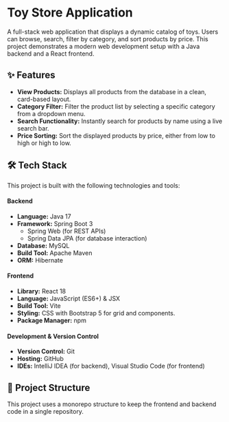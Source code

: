 # Toy Store Application 

A full-stack web application that displays a dynamic catalog of toys. Users can browse, search, filter by category, and sort products by price. This project demonstrates a modern web development setup with a Java backend and a React frontend.

## ✨ Features

* **View Products:** Displays all products from the database in a clean, card-based layout.
* **Category Filter:** Filter the product list by selecting a specific category from a dropdown menu.
* **Search Functionality:** Instantly search for products by name using a live search bar.
* **Price Sorting:** Sort the displayed products by price, either from low to high or high to low.

## 🛠️ Tech Stack

This project is built with the following technologies and tools:

#### **Backend**
* **Language:** Java 17
* **Framework:** Spring Boot 3
    * Spring Web (for REST APIs)
    * Spring Data JPA (for database interaction)
* **Database:** MySQL
* **Build Tool:** Apache Maven
* **ORM:** Hibernate

#### **Frontend**
* **Library:** React 18
* **Language:** JavaScript (ES6+) & JSX
* **Build Tool:** Vite
* **Styling:** CSS with Bootstrap 5 for grid and components.
* **Package Manager:** npm

#### **Development & Version Control**
* **Version Control:** Git
* **Hosting:** GitHub
* **IDEs:** IntelliJ IDEA (for backend), Visual Studio Code (for frontend)

## 📁 Project Structure

This project uses a monorepo structure to keep the frontend and backend code in a single repository.
